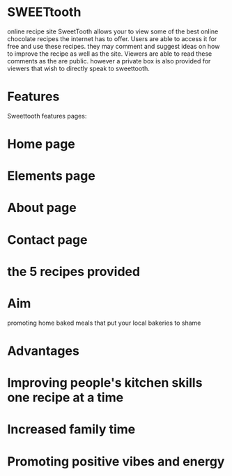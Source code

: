 # SWEETtooth
online recipe site
SweetTooth allows your to view some of the best online chocolate recipes the internet has to offer. Users are able to access it for free and 
use these recipes. they may comment and suggest ideas on how to improve the recipe as well as the site. Viewers are able to read these comments as 
the are public. however a private box is also provided for viewers that wish to directly speak to sweettooth.
#  Features
Sweettooth features pages:
#  Home page
#  Elements page
#  About page
#  Contact page
#  the 5 recipes provided

#  Aim
promoting home baked meals that put your local bakeries to shame

#  Advantages
# Improving people's kitchen skills one recipe at a time
# Increased family time
# Promoting positive vibes and energy
